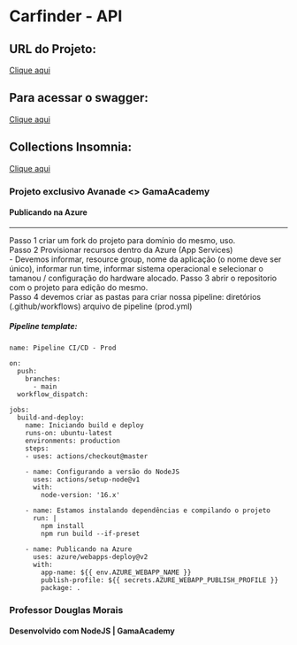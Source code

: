 # Carfinder - API

## URL do Projeto:
[Clique aqui](https://carfinder-api.herokuapp.com/)

## Para acessar o swagger:
[Clique aqui](https://carfinder-api.herokuapp.com/swagger/)

## Collections Insomnia:
[Clique aqui](Insomnia_2022-07-04.yaml)

### Projeto exclusivo Avanade <> GamaAcademy

#### Publicando na Azure
-----------------------

Passo 1 criar um fork do projeto para domínio do mesmo, uso. <br>
Passo 2 Provisionar recursos dentro da Azure (App Services) <br>
    - Devemos informar, resource group, nome da aplicação (o nome deve ser único), informar run time, informar sistema operacional e selecionar o tamanou / configuração do hardware alocado.
Passo 3 abrir o repositorio com o projeto para edição do mesmo. <br>
Passo 4 devemos criar as pastas para criar nossa pipeline: diretórios (.github/workflows) arquivo de pipeline (prod.yml) <br>

##### Pipeline template:

```
name: Pipeline CI/CD - Prod

on:
  push:
    branches:
      - main
  workflow_dispatch:

jobs:
  build-and-deploy: 
    name: Iniciando build e deploy
    runs-on: ubuntu-latest
    environments: production
    steps:
    - uses: actions/checkout@master

    - name: Configurando a versão do NodeJS
      uses: actions/setup-node@v1
      with: 
        node-version: '16.x'

    - name: Estamos instalando dependências e compilando o projeto
      run: |
        npm install
        npm run build --if-preset

    - name: Publicando na Azure
      uses: azure/webapps-deploy@v2
      with:
        app-name: ${{ env.AZURE_WEBAPP_NAME }}
        publish-profile: ${{ secrets.AZURE_WEBAPP_PUBLISH_PROFILE }}
        package: .
```


### Professor Douglas Morais
#### Desenvolvido com NodeJS | GamaAcademy
